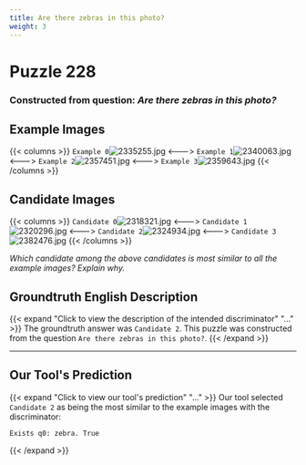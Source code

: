 ```yaml
---
title: Are there zebras in this photo?
weight: 3
---
```


# Puzzle 228
### Constructed from question: _Are there zebras in this photo?_


## Example Images
{{< columns >}}
`Example 0`![2335255.jpg](/gqa_images/2335255.jpg)
<--->
`Example 1`![2340063.jpg](/gqa_images/2340063.jpg)
<--->
`Example 2`![2357451.jpg](/gqa_images/2357451.jpg)
<--->
`Example 3`![2359643.jpg](/gqa_images/2359643.jpg)
{{< /columns >}}

## Candidate Images
{{< columns >}}
`Candidate 0`![2318321.jpg](/gqa_images/2318321.jpg)
<--->
`Candidate 1`![2320296.jpg](/gqa_images/2320296.jpg)
<--->
`Candidate 2`![2324934.jpg](/gqa_images/2324934.jpg)
<--->
`Candidate 3`![2382476.jpg](/gqa_images/2382476.jpg)
{{< /columns >}}

*Which candidate among the above candidates is most similar to all the example images? Explain why.*

## Groundtruth English Description

{{< expand "Click to view the description of the intended discriminator" "..." >}}
The groundtruth answer was `Candidate 2`. This puzzle was constructed from the question `Are there zebras in this photo?`.
{{< /expand >}}

---

## Our Tool's Prediction

{{< expand "Click to view our tool's prediction" "..." >}}
Our tool selected `Candidate 2` as being the most similar to the example images with the discriminator:
```plaintext
Exists q0: zebra. True
```
{{< /expand >}}
